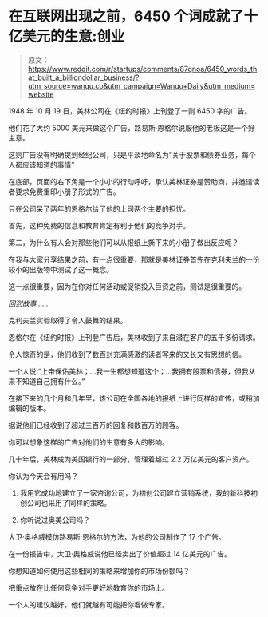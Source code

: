 # 在互联网出现之前，6450 个词成就了十亿美元的生意:创业

> 原文：<https://www.reddit.com/r/startups/comments/87qnoa/6450_words_that_built_a_billiondollar_business/?utm_source=wanqu.co&utm_campaign=Wanqu+Daily&utm_medium=website>

1948 年 10 月 19 日，美林公司在《纽约时报》上刊登了一则 6450 字的广告。

他们花了大约 5000 美元来做这个广告，路易斯·恩格尔说服他的老板这是一个好主意。

这则广告没有明确提到经纪公司，只是平淡地命名为“关于股票和债券业务，每个人都应该知道的事情”

在底部，页面的右下角是一个小小的行动呼吁，承认美林证券是赞助商，并邀请读者要求免费重印小册子形式的广告。

只在公司呆了两年的恩格尔给了他的上司两个主要的担忧。

首先，这种免费的信息和教育肯定有利于他们的竞争对手。

第二，为什么有人会对那些他们可以从报纸上撕下来的小册子做出反应呢？

在我与大家分享结果之前，有一点很重要，那就是美林证券首先在克利夫兰的一份较小的出版物中测试了这一概念。

这一点很重要，因为在你对任何活动或促销投入巨资之前，测试是很重要的。

*回到故事……*

克利夫兰实验取得了令人鼓舞的结果。

恩格尔在《纽约时报》上刊登广告后，美林收到了来自潜在客户的五千多份请求。

令人惊奇的是，他们收到了数百封充满感激的读者写来的又长又有思想的信。

一个人说:“上帝保佑美林；…我一生都想知道这个；…我拥有股票和债券，但我从来不知道自己拥有什么。”

在接下来的几个月和几年里，该公司在全国各地的报纸上进行同样的宣传，或稍加编辑的版本。

据说他们已经收到了超过三百万的回复和数百万的顾客。

你可以想象这样的广告对他们的生意有多大的影响。

几十年后，美林成为美国银行的一部分，管理着超过 2.2 万亿美元的客户资产。

你认为今天会有用吗？

1.  我用它成功地建立了一家咨询公司，为初创公司建立营销系统，我的新科技初创公司也采用了同样的策略。

2.  你听说过奥美公司吗？

大卫·奥格威模仿路易斯·恩格尔的方法，为他的公司制作了 17 个广告。

在一份报告中，大卫·奥格威说他已经卖出了价值超过 14 亿美元的广告。

你想知道如何使用这些相同的策略来增加你的市场份额吗？

把重点放在比任何竞争对手更好地教育你的市场上。

一个人的建议越好，他们就越有可能把你看做专家。